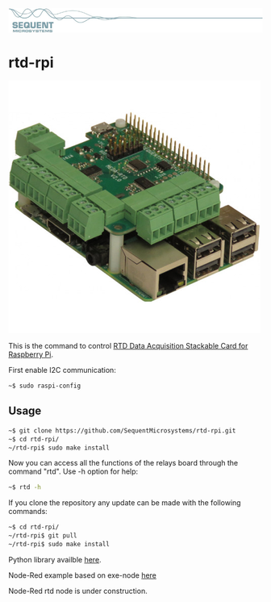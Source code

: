 [![rtd-rpi](readmeres/sequent.jpg)](https://www.sequentmicrosystems.com)

# rtd-rpi
![rtd](readmeres/rtd.jpg)

This is the command to control [RTD Data Acquisition Stackable Card for Raspberry Pi](https://sequentmicrosystems.com/product/rtd-data-acquisition-stackable-card-for-rpi/).

First enable I2C communication:
```bash
~$ sudo raspi-config
```

## Usage

```bash
~$ git clone https://github.com/SequentMicrosystems/rtd-rpi.git
~$ cd rtd-rpi/
~/rtd-rpi$ sudo make install
```

Now you can access all the functions of the relays board through the command "rtd". Use -h option for help:
```bash
~$ rtd -h
```

If you clone the repository any update can be made with the following commands:

```bash
~$ cd rtd-rpi/  
~/rtd-rpi$ git pull
~/rtd-rpi$ sudo make install
```  

Python library availble [here](https://github.com/SequentMicrosystems/rtd-rpi/tree/master/python).

Node-Red example based on exe-node [here](https://github.com/SequentMicrosystems/rtd-rpi/tree/master/node-red)

Node-Red rtd node is under construction.

